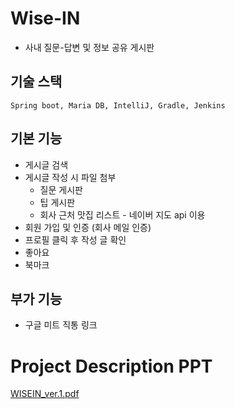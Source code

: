 # Wise-IN

- 사내 질문-답변 및 정보 공유 게시판

## 기술 스택

`Spring boot, Maria DB, IntelliJ, Gradle, Jenkins`

## 기본 기능

- 게시글 검색
- 게시글 작성 시 파일 첨부
    - 질문 게시판
    - 팁 게시판
    - 회사 근처 맛집 리스트 - 네이버 지도 api 이용
- 회원 가입 및 인증 (회사 메일 인증)
- 프로필 클릭 후 작성 글 확인
- 좋아요
- 북마크

## 부가 기능

- 구글 미트 직통 링크

# Project Description PPT

[WISEIN_ver.1.pdf](https://drive.google.com/file/d/1StWomudtwidbAGWLvdteZjv3COANMUYK/view?usp=drivesdk)

